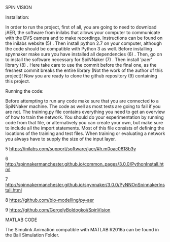 SPIN VISION

Installation:

In order to run the project, first of all, you are going to need to download jAER, the
software from inilabs that allows your computer to communicate with the DVS camera and to
make recordings. Instructions can be found on the inilabs website (5) . Then install python 2.7 on
your computer, although the code should be compatible with Python 3 as well. Before installing
spynnaker make sure you have installed all dependencies (6) . Then, go on to install the software
necessary for SpiNNaker (7) . Then install ’paer’ library (8) . Here take care to use the commit before
the final one, as the freshest commit breaks the entire library (Not the work of the author of this
project)! Now you are ready to clone the github repository (9) containing this project.


Running the code:

Before attempting to run any code make sure that you are connected to a
SpiNNaker machine. The code as well as most tests are going to fail if you are not. The training.py
file contains everything you need to get an overview of how to train the network. You should do
your experimentation by running code from that file, or alternatively you can create your own, but
make sure to include all the import statements. Most of this file consists of defining the locations
of the training and test files. When training or evaluating a network you always have to supply
the size of the input layer.



5 https://inilabs.com/support/software/jaer/#h.m0oac0618b3y

6 http://spinnakermanchester.github.io/common_pages/3.0.0/PythonInstall.html

7 http://spinnakermanchester.github.io/spynnaker/3.0.0/PyNNOnSpinnakerInstall.html

8 https://github.com/bio-modelling/py-aer

9 https://github.com/GergelyBoldogkoi/SpinVision



MATLAB CODE

The Simulink Animation compatible with MATLAB R2016a can be found in the Ball Simulation Folder.
